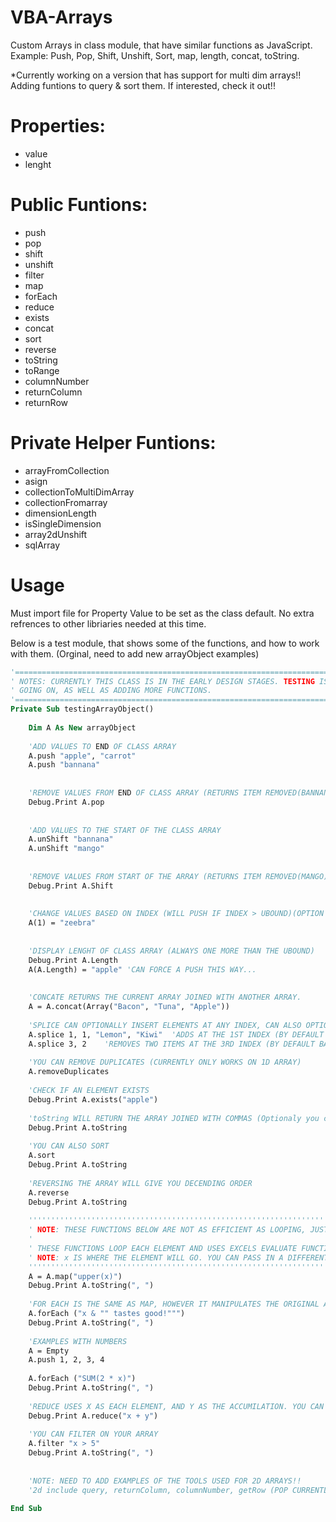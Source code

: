 # VBA-Arrays
Custom Arrays in class module, that have similar functions as JavaScript. Example: Push, Pop, Shift, Unshift, Sort, map, length, concat,  toString.

*Currently working on a version that has support for multi dim arrays!! Adding funtions to query & sort them. If interested, check it out!!

# Properties:
- value
- lenght

# Public Funtions:
- push
- pop
- shift
- unshift
- filter
- map
- forEach
- reduce
- exists
- concat
- sort
- reverse
- toString
- toRange
- columnNumber
- returnColumn
- returnRow

# Private Helper Funtions:
- arrayFromCollection
- asign
- collectionToMultiDimArray
- collectionFromarray
- dimensionLength
- isSingleDimension
- array2dUnshift
- sqlArray

# Usage

Must import file for Property Value to be set as the class default.
No extra refrences to other libriaries needed at this time.

Below is a test module, that shows some of the functions, and how to work with them. (Orginal, need to add new arrayObject examples)

```vb
'==============================================================================
' NOTES: CURRENTLY THIS CLASS IS IN THE EARLY DESIGN STAGES. TESTING IS STILL
' GOING ON, AS WELL AS ADDING MORE FUNCTIONS. 
'==============================================================================
Private Sub testingArrayObject()
  
    Dim A As New arrayObject
    
    'ADD VALUES TO END OF CLASS ARRAY
    A.push "apple", "carrot"
    A.push "bannana"
    
    
    'REMOVE VALUES FROM END OF CLASS ARRAY (RETURNS ITEM REMOVED(BANNANA))
    Debug.Print A.pop
    
    
    'ADD VALUES TO THE START OF THE CLASS ARRAY
    A.unShift "bannana"
    A.unShift "mango"
    
    
    'REMOVE VALUES FROM START OF THE ARRAY (RETURNS ITEM REMOVED(MANGO))
    Debug.Print A.Shift
    
    
    'CHANGE VALUES BASED ON INDEX (WILL PUSH IF INDEX > UBOUND)(OPTION BASE 0)
    A(1) = "zeebra"
    
    
    'DISPLAY LENGHT OF CLASS ARRAY (ALWAYS ONE MORE THAN THE UBOUND)
    Debug.Print A.Length
    A(A.Length) = "apple" 'CAN FORCE A PUSH THIS WAY...
    
    
    'CONCATE RETURNS THE CURRENT ARRAY JOINED WITH ANOTHER ARRAY.
    A = A.concat(Array("Bacon", "Tuna", "Apple"))
    
    'SPLICE CAN OPTIONALLY INSERT ELEMENTS AT ANY INDEX, CAN ALSO OPTIONALLY REMOVE ELEMENTS FROM THAT SPOT
    A.splice 1, 1, "Lemon", "Kiwi"  'ADDS AT THE 1ST INDEX (BY DEFAULT BASE 0) AND REMOVES 1 ELEMENT
    A.splice 3, 2    'REMOVES TWO ITEMS AT THE 3RD INDEX (BY DEFAULT BASE 0)
    
    'YOU CAN REMOVE DUPLICATES (CURRENTLY ONLY WORKS ON 1D ARRAY)
    A.removeDuplicates
    
    'CHECK IF AN ELEMENT EXISTS
    Debug.Print A.exists("apple")
    
    'toString WILL RETURN THE ARRAY JOINED WITH COMMAS (Optionaly you can set the delimeter)
    Debug.Print A.toString
    
    'YOU CAN ALSO SORT
    A.sort
    Debug.Print A.toString
    
    'REVERSING THE ARRAY WILL GIVE YOU DECENDING ORDER
    A.reverse
    Debug.Print A.toString
    
    ''''''''''''''''''''''''''''''''''''''''''''''''''''''''''''''''''''''''''''''''''''
    ' NOTE: THESE FUNCTIONS BELOW ARE NOT AS EFFICIENT AS LOOPING, JUST MORE CONVENIENT
    '
    ' THESE FUNCTIONS LOOP EACH ELEMENT AND USES EXCELS EVALUATE FUNCTION.
    ' NOTE: x IS WHERE THE ELEMENT WILL GO. YOU CAN PASS IN A DIFFERENT KEY AS WELL.
    ''''''''''''''''''''''''''''''''''''''''''''''''''''''''''''''''''''''''''''''''''''
    A = A.map("upper(x)")
    Debug.Print A.toString(", ")
    
    'FOR EACH IS THE SAME AS MAP, HOWEVER IT MANIPULATES THE ORIGINAL ARRAY. DOESN'T RETURN ANYTHING
    A.forEach ("x & "" tastes good!""")
    Debug.Print A.toString(", ")
    
    'EXAMPLES WITH NUMBERS
    A = Empty
    A.push 1, 2, 3, 4
    
    A.forEach ("SUM(2 * x)")
    Debug.Print A.toString(", ")
    
    'REDUCE USES X AS EACH ELEMENT, AND Y AS THE ACCUMILATION. YOU CAN USE IT TO DO THING SUCH AS ADD EACH ELEMENT TOGETHER.
    Debug.Print A.reduce("x + y")
    
    'YOU CAN FILTER ON YOUR ARRAY
    A.filter "x > 5"
    Debug.Print A.toString(", ")
    
  
    'NOTE: NEED TO ADD EXAMPLES OF THE TOOLS USED FOR 2D ARRAYS!!
    '2d include query, returnColumn, columnNumber, getRow (POP CURRENTLY WORKS)
    
End Sub


```
